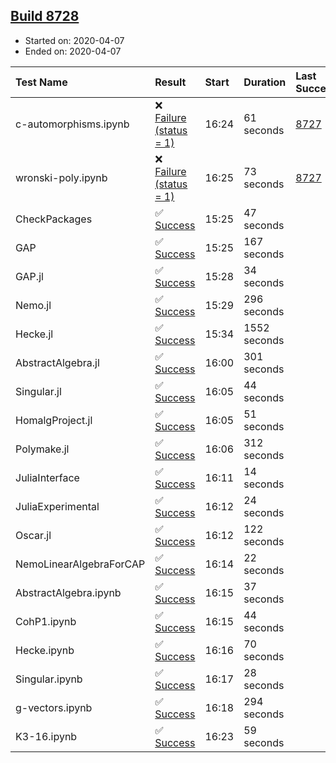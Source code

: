 ## [Build 8728](https://oscarci.mathematik.uni-kl.de/job/oscar/8728/)

* Started on: 2020-04-07
* Ended on: 2020-04-07

| Test Name    | Result | Start | Duration | Last Success | First Failure |
|:-------------|:-------|:------|:---------|:-------------|:--------------|
| c-automorphisms.ipynb | ❌ [Failure (status = 1)](https://oscarci.mathematik.uni-kl.de/job/oscar/8728/artifact/logs/build-8728/c-automorphisms.ipynb.log) | 16:24 | 61 seconds | [8727](https://oscarci.mathematik.uni-kl.de/job/oscar/8727/) | [8728](https://oscarci.mathematik.uni-kl.de/job/oscar/8728/) |
| wronski-poly.ipynb | ❌ [Failure (status = 1)](https://oscarci.mathematik.uni-kl.de/job/oscar/8728/artifact/logs/build-8728/wronski-poly.ipynb.log) | 16:25 | 73 seconds | [8727](https://oscarci.mathematik.uni-kl.de/job/oscar/8727/) | [8728](https://oscarci.mathematik.uni-kl.de/job/oscar/8728/) |
| CheckPackages | ✅ [Success](https://oscarci.mathematik.uni-kl.de/job/oscar/8728/artifact/logs/build-8728/CheckPackages.log) | 15:25 | 47 seconds |  |  |
| GAP | ✅ [Success](https://oscarci.mathematik.uni-kl.de/job/oscar/8728/artifact/logs/build-8728/GAP.log) | 15:25 | 167 seconds |  |  |
| GAP.jl | ✅ [Success](https://oscarci.mathematik.uni-kl.de/job/oscar/8728/artifact/logs/build-8728/GAP.jl.log) | 15:28 | 34 seconds |  |  |
| Nemo.jl | ✅ [Success](https://oscarci.mathematik.uni-kl.de/job/oscar/8728/artifact/logs/build-8728/Nemo.jl.log) | 15:29 | 296 seconds |  |  |
| Hecke.jl | ✅ [Success](https://oscarci.mathematik.uni-kl.de/job/oscar/8728/artifact/logs/build-8728/Hecke.jl.log) | 15:34 | 1552 seconds |  |  |
| AbstractAlgebra.jl | ✅ [Success](https://oscarci.mathematik.uni-kl.de/job/oscar/8728/artifact/logs/build-8728/AbstractAlgebra.jl.log) | 16:00 | 301 seconds |  |  |
| Singular.jl | ✅ [Success](https://oscarci.mathematik.uni-kl.de/job/oscar/8728/artifact/logs/build-8728/Singular.jl.log) | 16:05 | 44 seconds |  |  |
| HomalgProject.jl | ✅ [Success](https://oscarci.mathematik.uni-kl.de/job/oscar/8728/artifact/logs/build-8728/HomalgProject.jl.log) | 16:05 | 51 seconds |  |  |
| Polymake.jl | ✅ [Success](https://oscarci.mathematik.uni-kl.de/job/oscar/8728/artifact/logs/build-8728/Polymake.jl.log) | 16:06 | 312 seconds |  |  |
| JuliaInterface | ✅ [Success](https://oscarci.mathematik.uni-kl.de/job/oscar/8728/artifact/logs/build-8728/JuliaInterface.log) | 16:11 | 14 seconds |  |  |
| JuliaExperimental | ✅ [Success](https://oscarci.mathematik.uni-kl.de/job/oscar/8728/artifact/logs/build-8728/JuliaExperimental.log) | 16:12 | 24 seconds |  |  |
| Oscar.jl | ✅ [Success](https://oscarci.mathematik.uni-kl.de/job/oscar/8728/artifact/logs/build-8728/Oscar.jl.log) | 16:12 | 122 seconds |  |  |
| NemoLinearAlgebraForCAP | ✅ [Success](https://oscarci.mathematik.uni-kl.de/job/oscar/8728/artifact/logs/build-8728/NemoLinearAlgebraForCAP.log) | 16:14 | 22 seconds |  |  |
| AbstractAlgebra.ipynb | ✅ [Success](https://oscarci.mathematik.uni-kl.de/job/oscar/8728/artifact/logs/build-8728/AbstractAlgebra.ipynb.log) | 16:15 | 37 seconds |  |  |
| CohP1.ipynb | ✅ [Success](https://oscarci.mathematik.uni-kl.de/job/oscar/8728/artifact/logs/build-8728/CohP1.ipynb.log) | 16:15 | 44 seconds |  |  |
| Hecke.ipynb | ✅ [Success](https://oscarci.mathematik.uni-kl.de/job/oscar/8728/artifact/logs/build-8728/Hecke.ipynb.log) | 16:16 | 70 seconds |  |  |
| Singular.ipynb | ✅ [Success](https://oscarci.mathematik.uni-kl.de/job/oscar/8728/artifact/logs/build-8728/Singular.ipynb.log) | 16:17 | 28 seconds |  |  |
| g-vectors.ipynb | ✅ [Success](https://oscarci.mathematik.uni-kl.de/job/oscar/8728/artifact/logs/build-8728/g-vectors.ipynb.log) | 16:18 | 294 seconds |  |  |
| K3-16.ipynb | ✅ [Success](https://oscarci.mathematik.uni-kl.de/job/oscar/8728/artifact/logs/build-8728/K3-16.ipynb.log) | 16:23 | 59 seconds |  |  |
